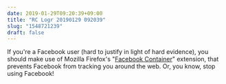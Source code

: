 ```yaml
---
date: 2019-01-29T09:20:39+09:00
title: "RC Logr 20190129 092039"
slug: "1548721239"
draft: false
---
```


If you're a Facebook user (hard to justify in light of hard evidence), you should make use of Mozilla Firefox's "[Facebook Container](https://addons.mozilla.org/en-US/firefox/addon/facebook-container/?utm_medium=email&utm_source=email&utm_campaign=2019mihnews-en&utm_content=012819)" extension, that prevents Facebook from tracking you around the web. Or, you know, stop using Facebook! 
